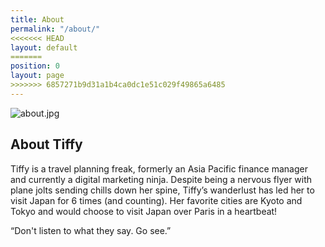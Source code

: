 ```yaml
---
title: About
permalink: "/about/"
<<<<<<< HEAD
layout: default
=======
position: 0
layout: page
>>>>>>> 6857271b9d31a1b4ca0dc1e51c029f49865a6485
---
```


![about.jpg](/uploads/about.jpg)

## About Tiffy

Tiffy is a travel planning freak, formerly an Asia Pacific finance manager and currently a digital marketing ninja. Despite being a nervous flyer with plane jolts sending chills down her spine, Tiffy’s wanderlust has led her to visit Japan for 6 times (and counting). Her favorite cities are Kyoto and Tokyo and would choose to visit Japan over Paris in a heartbeat! 

“Don't listen to what they say. Go see.”
